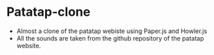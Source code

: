 # Patatap-clone
- Almost a clone of the patatap webiste using Paper.js and Howler.js
- All the sounds are taken from the github repository of the patatap website.
